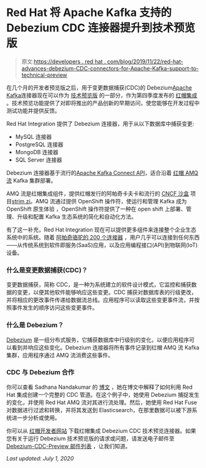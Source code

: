 # Red Hat 将 Apache Kafka 支持的 Debezium CDC 连接器提升到技术预览版

> 原文:[https://developers . red hat . com/blog/2019/11/22/red-hat-advances-debezium-CDC-connectors-for-Apache-Kafka-support-to-technical-preview](https://developers.redhat.com/blog/2019/11/22/red-hat-advances-debezium-cdc-connectors-for-apache-kafka-support-to-technical-preview)

在几个月的开发者预览版之后，用于变更数据捕获(CDC)的 Debezium[Apache Kafka](https://www.redhat.com/en/topics/integration/what-is-apache-kafka)连接器现在可以作为 [技术预览版](https://access.redhat.com/support/offerings/techpreview) 的一部分，作为第四季度发布的 [红帽集成](https://www.redhat.com/en/products/integration) 。技术预览功能提供了对即将推出的产品创新的早期访问，使您能够在开发过程中测试功能并提供反馈。

Red Hat Integration 提供了 Debezium 连接器，用于从以下数据库中捕获变更:

*   MySQL 连接器
*   PostgreSQL 连接器
*   MongoDB 连接器
*   SQL Server 连接器

Debezium 连接器基于流行的[Apache Kafka Connect API](https://kafka.apache.org/documentation.html#connect)，适合沿着 [红帽 AMQ 流](https://www.redhat.com/en/resources/amq-streams-datasheet) Kafka 集群部署。

AMQ 流是红帽集成组件，提供红帽发行的阿帕奇卡夫卡和流行的 [CNCF 沙盒](https://www.cncf.io/sandbox-projects/) 项目[strim zi](https://strimzi.io/)。AMQ 流通过提供 OpenShift 操作符，使运行和管理 Kafka 成为 OpenShift 原生体验 ，OpenShift 操作符提供了一种在 open shift 上部署、管理、升级和配置 Kafka 生态系统的简化和自动化方法。

有了这一补充，Red Hat Integration 现在可以提供更多组件来连接整个企业生态系统中的系统。随着 [阿帕奇骆驼的 200 个连接器](https://developers.redhat.com/products/fuse/connectors) ，用户几乎可以连接到任何东西——从传统系统到软件即服务(SaaS)应用，以及应用编程接口(API)到物联网(IoT)设备。

### 什么是变更数据捕获(CDC)？

变更数据捕获，简称 CDC，是一种为系统建立的软件设计模式，它监控和捕获数据的变更，以便其他软件能够响应这些变更。CDC 捕获对数据库表的行级更改，并将相应的更改事件传递给数据流总线。应用程序可以读取这些变更事件流，并按照事件发生的顺序访问这些变更事件。

### 什么是 Debezium？

[Debezium](https://debezium.io/) 是一组分布式服务，它捕获数据库中行级别的变化，以便应用程序可以看到并响应这些变化。Debezium 连接器将所有事件记录到红帽 AMQ 流 Kafka 集群，应用程序通过 AMQ 流消费这些事件。

### CDC 与 Debezium 合作

你可以查看 Sadhana Nandakumar 的 [博文](https://developers.redhat.com/blog/2019/09/03/cdc-pipeline-with-red-hat-amq-streams-and-red-hat-fuse/) ，她在博文中解释了如何利用 Red Hat 集成创建一个完整的 CDC 管道。在这个例子中，她使用 Debezium 捕捉发生的变化，并使用 Red Hat AMQ 流对其进行流处理。然后，她使用 Red Hat Fuse 对数据进行过滤和转换，并将其发送到 Elasticsearch，在那里数据可以被下游系统进一步分析或使用。

你可以从 [红帽开发者网站](https://developers.redhat.com/products/amq/download) 下载红帽集成 Debezium CDC 技术预览连接器。如果您有关于运行 Debezium 技术预览版的请求或问题，请发送电子邮件至[Debezium-CDC-Preview 邮件列表](mailto:debezium-cdc-preview@redhat.com) ，让我们知道。

*Last updated: July 1, 2020*